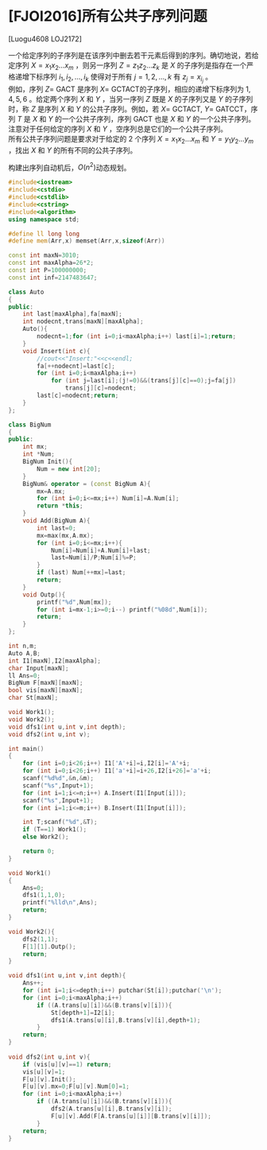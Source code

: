 # [FJOI2016]所有公共子序列问题
[Luogu4608 LOJ2172]

一个给定序列的子序列是在该序列中删去若干元素后得到的序列。确切地说，若给定序列 $X=x_1x_2\ldots x_m$ ，则另一序列 $Z=z_1z_2\ldots z_k$ 是 $X$ 的子序列是指存在一个严格递增下标序列 $i_1,i_2, \ldots ,i_k$ 使得对于所有 $j=1,2,…,k$ 有 $z_j=x_{i_j}$ 。  
例如，序列 $Z=$ GACT 是序列 $X=$ GCTACT的子序列，相应的递增下标序列为 $1,4,5,6$ 。给定两个序列 $X$ 和 $Y$ ，当另一序列 $Z$ 既是 $X$ 的子序列又是 $Y$ 的子序列时，称 $Z$ 是序列 $X$ 和 $Y$ 的公共子序列。例如，若 $X=$ GCTACT, $Y=$ GATCCT，序列 $T$ 是 $X$ 和 $Y$ 的一个公共子序列，序列 GACT 也是 $X$ 和 $Y$ 的一个公共子序列。注意对于任何给定的序列 $X$ 和 $Y$ ，空序列总是它们的一个公共子序列。  
所有公共子序列问题是要求对于给定的 $2$ 个序列 $X=x_1x_2\ldots x_m$ 和 $Y=y_1y_2\ldots y_m$ ，找出 $X$ 和 $Y$ 的所有不同的公共子序列。

构建出序列自动机后，$O(n^2)$动态规划。

```cpp
#include<iostream>
#include<cstdio>
#include<cstdlib>
#include<cstring>
#include<algorithm>
using namespace std;

#define ll long long
#define mem(Arr,x) memset(Arr,x,sizeof(Arr))

const int maxN=3010;
const int maxAlpha=26*2;
const int P=100000000;
const int inf=2147483647;

class Auto
{
public:
	int last[maxAlpha],fa[maxN];
	int nodecnt,trans[maxN][maxAlpha];
	Auto(){
		nodecnt=1;for (int i=0;i<maxAlpha;i++) last[i]=1;return;
	}
	void Insert(int c){
		//cout<<"Insert:"<<c<<endl;
		fa[++nodecnt]=last[c];
		for (int i=0;i<maxAlpha;i++)
			for (int j=last[i];(j!=0)&&(trans[j][c]==0);j=fa[j])
				trans[j][c]=nodecnt;
		last[c]=nodecnt;return;
	}
};

class BigNum
{
public:
	int mx;
	int *Num;
	BigNum Init(){
		Num = new int[20];
	}
	BigNum& operator = (const BigNum A){
		mx=A.mx;
		for (int i=0;i<=mx;i++) Num[i]=A.Num[i];
		return *this;
	}
	void Add(BigNum A){
		int last=0;
		mx=max(mx,A.mx);
		for (int i=0;i<=mx;i++){
			Num[i]=Num[i]+A.Num[i]+last;
			last=Num[i]/P;Num[i]%=P;
		}
		if (last) Num[++mx]=last;
		return;
	}
	void Outp(){
		printf("%d",Num[mx]);
		for (int i=mx-1;i>=0;i--) printf("%08d",Num[i]);
		return;
	}
};

int n,m;
Auto A,B;
int I1[maxN],I2[maxAlpha];
char Input[maxN];
ll Ans=0;
BigNum F[maxN][maxN];
bool vis[maxN][maxN];
char St[maxN];

void Work1();
void Work2();
void dfs1(int u,int v,int depth);
void dfs2(int u,int v);

int main()
{
	for (int i=0;i<26;i++) I1['A'+i]=i,I2[i]='A'+i;
	for (int i=0;i<26;i++) I1['a'+i]=i+26,I2[i+26]='a'+i;
	scanf("%d%d",&n,&m);
	scanf("%s",Input+1);
	for (int i=1;i<=n;i++) A.Insert(I1[Input[i]]);
	scanf("%s",Input+1);
	for (int i=1;i<=m;i++) B.Insert(I1[Input[i]]);

	int T;scanf("%d",&T);
	if (T==1) Work1();
	else Work2();

	return 0;
}

void Work1()
{
	Ans=0;
	dfs1(1,1,0);
	printf("%lld\n",Ans);
	return;
}

void Work2(){
	dfs2(1,1);
	F[1][1].Outp();
	return;
}

void dfs1(int u,int v,int depth){
	Ans++;
	for (int i=1;i<=depth;i++) putchar(St[i]);putchar('\n');
	for (int i=0;i<maxAlpha;i++)
		if ((A.trans[u][i])&&(B.trans[v][i])){
			St[depth+1]=I2[i];
			dfs1(A.trans[u][i],B.trans[v][i],depth+1);
		}
	return;
}
	
void dfs2(int u,int v){
	if (vis[u][v]==1) return;
	vis[u][v]=1;
	F[u][v].Init();
	F[u][v].mx=0;F[u][v].Num[0]=1;
	for (int i=0;i<maxAlpha;i++)
		if ((A.trans[u][i])&&(B.trans[v][i])){
			dfs2(A.trans[u][i],B.trans[v][i]);
			F[u][v].Add(F[A.trans[u][i]][B.trans[v][i]]);
		}
	return;
}
```